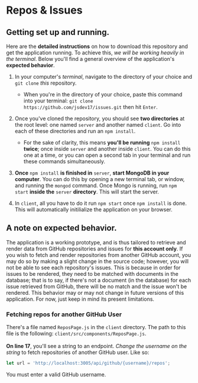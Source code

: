 # Repos & Issues

## Getting set up and running.
Here are the __detailed instructions__ on how to download this 
repository and get the application running. To achieve this, _we will be working heavily in the terminal_. Below you'll find a general overview of the application's __expected behavior__.

1. In your computer's _terminal_, navigate to the directory of your choice and `git clone` _this_ repository.
    - When you're in the directory of your choice, paste this command into your terminal: `git clone https://github.com/jsdev17/issues.git` then hit `Enter`.

1. Once you've cloned the repository, you should see __two directories__ at the root level: one named `server` and another named `client`. Go into each of these directories and run an `npm install`.
    - For the sake of clarity, this means __you'll be running__ `npm install` __twice__; once inside `server` and another inside `client`. You can do this one at a time, or you can open a second tab in your terminal and run these commands simultaneously.

1. __Once__ `npm install` __is finished in__ `server`, __start MongoDB in your computer__. You can do this by opening a new terminal tab, or window, and running the `mongod` command. Once Mongo is running, run `npm start` __inside the__ `server` __directory__. This will start the server.
1. In `client`, all you have to do it run `npm start` once `npm install` is done. This will automatically initilialize the application on your browser.

## A note on expected behavior.
The application is a working prototype, and is thus tailored to retrieve and render data from GitHub repositories and issues for __this account only__. If you wish to fetch and render repositories from another GitHub account, you may do so by making a
slight change in the source code; however, you will not be able to see each repository's issues. This is because in order for issues to be rendered, they need to be matched with documents in the database; that is to say, if there's not a document (in the database) for each issue retrieved from GitHub, there will be no match and the issue won't be rendered. This behavior may or may not change in future versions of this application. For now, just keep in mind its present limitations.

### Fetching repos for another GitHub User
There's a file named `ReposPage.js` in the `client` directory. The path to this file is the following: `client/src/components/ReposPage.js`. <br /><br />
__On line 17__, you'll see a string to an endpoint. _Change the username on the string_ to fetch repositories of another GitHub user. Like so:
```javascript
let url = 'http://localhost:3005/api/github/{username}/repos';
```
You must enter a valid GitHub username.